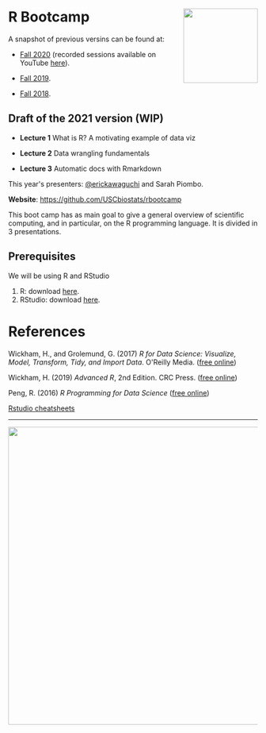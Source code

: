 # R Bootcamp <img src="fig/trojan-rlogo.svg" width="150px" align="right">

A snapshot of previous versins can be found at:

- [Fall 2020](https://github.com/USCbiostats/rbootcamp/tree/fall2020)
 (recorded sessions available on YouTube [here](https://www.youtube.com/playlist?list=PLnKhSzUbsBIk_OqfCWx6d2Olv0E9cxHSj)).

- [Fall 2019](https://github.com/USCbiostats/rbootcamp/tree/fall2019).

- [Fall 2018](https://github.com/USCbiostats/rbootcamp/tree/fall2018).


## Draft of the 2021 version (WIP)

- **Lecture 1** What is R? A motivating example of data viz 

- **Lecture 2** Data wrangling fundamentals

- **Lecture 3** Automatic docs with Rmarkdown

This year's presenters: [@erickawaguchi](https://github.com/erickawaguchi) and Sarah Piombo.

**Website**: https://github.com/USCbiostats/rbootcamp

This boot camp has as main goal to give a general overview of scientific
computing, and in particular, on the R programming language. It is
divided in 3 presentations. 

## Prerequisites

We will be using R and RStudio

1.  R: download [here](https://cran.r-project.org/).
2.  RStudio: download [here](https://www.rstudio.com/products/rstudio/download/#download).

# References

Wickham, H., and Grolemund, G. (2017) *R for Data Science: Visualize, Model, Transform, Tidy, and Import Data*. O'Reilly Media. ([free online](http://r4ds.had.co.nz/))

Wickham, H. (2019) *Advanced R*, 2nd Edition. CRC Press. ([free online](https://adv-r.hadley.nz/))

Peng, R. (2016) *R Programming for Data Science* ([free online](https://bookdown.org/rdpeng/rprogdatascience))

[Rstudio cheatsheets](https://www.rstudio.com/resources/cheatsheets/)

----

<div align="center">

<img src="fig/hex-stickers.png" width="600px">

</div>
